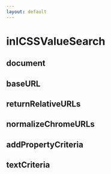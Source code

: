 ```yaml
---
layout: default
---
```


# inICSSValueSearch #

## document ##

## baseURL ##

## returnRelativeURLs ##

## normalizeChromeURLs ##

## addPropertyCriteria ##

## textCriteria ##
